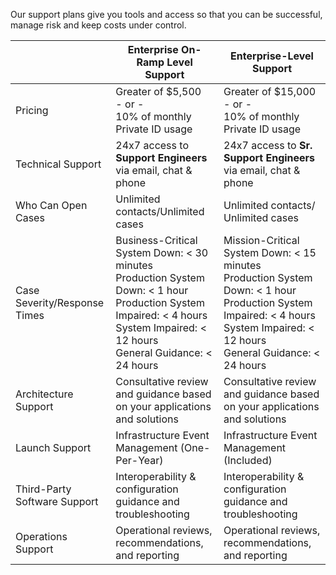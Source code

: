 Our support plans give you tools and access so that you can be successful, manage risk and keep costs under control.


| | Enterprise On-Ramp Level Support | Enterprise-Level Support  |
|--|--|--|
|Pricing | Greater of $5,500 <br>- or -<br>10% of monthly Private ID usage | Greater of $15,000 <br>- or -<br>10% of monthly Private ID usage | 
| Technical Support | 24x7 access to **Support Engineers** via email, chat & phone | 24x7 access to **Sr. Support Engineers** via email, chat & phone | 
| Who Can Open Cases | Unlimited contacts/Unlimited cases | Unlimited contacts/ Unlimited cases |
| Case Severity/Response Times | Business-Critical System Down: < 30 minutes <br> Production System Down: < 1 hour <br> Production System Impaired: < 4 hours <br> System Impaired: < 12 hours <br> General Guidance: < 24 hours | Mission-Critical System Down: < 15 minutes <br> Production System Down: < 1 hour <br> Production System Impaired: < 4 hours <br> System Impaired: < 12 hours <br> General Guidance: < 24 hours |
| Architecture Support | Consultative review and guidance based on your applications and solutions | Consultative review and guidance based on your applications and solutions |
| Launch Support | Infrastructure Event Management (One-Per-Year) | Infrastructure Event Management (Included) |
| Third-Party Software Support | Interoperability & configuration guidance and troubleshooting | Interoperability & configuration guidance and troubleshooting |
| Operations Support | Operational reviews, recommendations, and reporting | Operational reviews, recommendations, and reporting |

